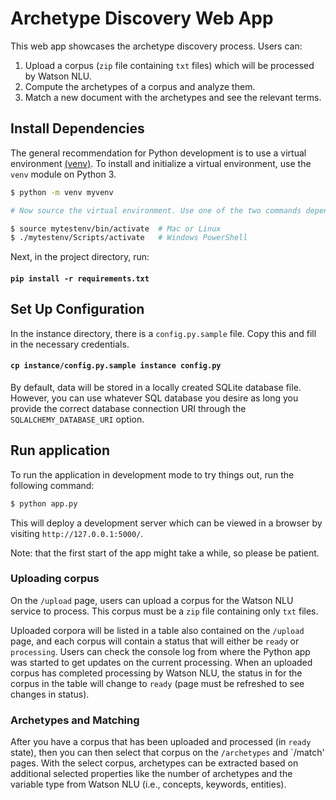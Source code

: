 # Archetype Discovery Web App

This web app showcases the archetype discovery process. Users can:
  1. Upload a corpus (`zip` file containing `txt` files) which will be processed by Watson NLU.
  2. Compute the archetypes of a corpus and analyze them.
  3. Match a new document with the archetypes and see the relevant terms.

## Install Dependencies

The general recommendation for Python development is to use a virtual environment
[(venv)](https://docs.python.org/3/tutorial/venv.html). To install and initialize a
virtual environment, use the `venv` module on Python 3.


```bash
$ python -m venv myvenv

# Now source the virtual environment. Use one of the two commands depending on your OS.

$ source mytestenv/bin/activate  # Mac or Linux
$ ./mytestenv/Scripts/activate   # Windows PowerShell
```

Next, in the project directory, run:

#### `pip install -r requirements.txt`


## Set Up Configuration

In the instance directory, there is a `config.py.sample` file. Copy this and fill in the necessary
credentials.

#### `cp instance/config.py.sample instance config.py`

By default, data will be stored in a locally created SQLite database file. However, you can use
whatever SQL database you desire as long you provide the correct database connection URI through the
`SQLALCHEMY_DATABASE_URI` option.

## Run application

To run the application in development mode to try things out, run the following command:

```bash
$ python app.py
```

This will deploy a development server which can be viewed in a browser by visiting
`http://127.0.0.1:5000/`.

Note: that the first start of the app might take a while, so please be patient.

### Uploading corpus

On the `/upload` page, users can upload a corpus for the Watson NLU service to process. This corpus
must be a `zip` file containing only `txt` files.

Uploaded corpora will be listed in a table also contained on the `/upload` page, and each corpus will
contain a status that will either be `ready` or `processing`. Users can check the console log from
where the Python app was started to get updates on the current processing. When an uploaded corpus has
completed processing by Watson NLU, the status in for the corpus in the table will change to `ready`
(page must be refreshed to see changes in status).

### Archetypes and Matching

After you have a corpus that has been uploaded and processed (in `ready` state), then you can then
select that corpus on the `/archetypes` and `/match' pages. With the select corpus, archetypes can be
extracted based on additional selected properties like the number of archetypes and the variable type
from Watson NLU (i.e., concepts, keywords, entities).

